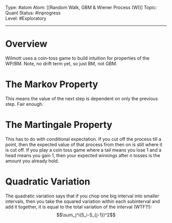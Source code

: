 Type: #atom
Atom: [[Random Walk, GBM & Wiener Process (W)]]
Topic: Quant 
Status: #inprogress   
Level: #Exploratory 

----
# Overview

Wilmott uses a coin-toss game to build intuition for properties of the WP/BM. Note, no drift term yet, so just BM, not GBM.

# The Markov Property

This means the value of the next step is dependent on only the previous step. Fair enough.

# The Martingale Property

This has to do with conditional expectation. If you cut off the process till a point, then the expected value of that process from then on is still where it is cut off. If you play a coin toss game where a tail means you lose 1 and a head means you gain 1, then your expected winnings after $n$ tosses is the amount you already hold.

# Quadratic Variation

The quadratic variation says that if you chop one big interval into smaller intervals, then you take the squared variation within each subinterval and add it together, it is equal to the total variation of the interval (WTF?!):$$\sum_j^i(S_i-S_{j-1})^2$$


